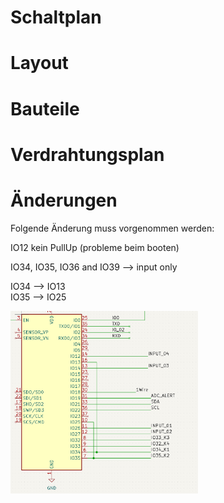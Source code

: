 # Schaltplan

# Layout

# Bauteile

# Verdrahtungsplan

# Änderungen

Folgende Änderung muss vorgenommen werden:

IO12 kein PullUp (probleme beim booten)

IO34, IO35, IO36 and IO39 --> input only

IO34 --> IO13\
IO35 --> IO25

<img src="../pict/hardware_bug_001.png" width="300"> 
